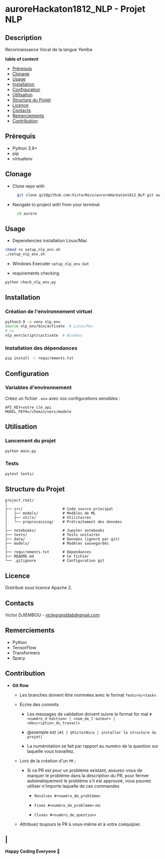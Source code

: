 # auroreHackaton1812_NLP - Projet NLP

## Description
Reconnaissance Vocal de la langue Yemba

**table of content**

- [Prérequis](#Prérequis)
- [Clonage](#Clonage)
- [Usage](#Usage)
- [Installation](#Installation)
- [Configuration](#Configuration)
- [Utilisation](#Utilisation)
- [Structure du Projet](#Structure-du-Projet)
- [Licence](#Licence)
- [Contacts](#Contacts)
- [Remerciements](#Remerciements)
- [Contribution](#Contribution)


## Prérequis
- Python 3.9+
- pip
- virtualenv

## Clonage

- Clone repo with

  ```bash
    git clone git@github.com:VictorNico/auroreHackaton1812_NLP.git aurore
  ```

- Navigate to project with from your terminal

  ```bash
    cd aurore
  ```

## Usage
- Dependencies installation Linux/Mac

```bash
chmod +x setup_nlp_env.sh
./setup_nlp_env.sh
```

- Windows
Executer ``setup_nlp_env.bat``

- requirements checking
```zsh
python check_nlp_env.py
```

## Installation

### Création de l'environnement virtuel
```bash
python3.9 -m venv nlp_env
source nlp_env/bin/activate  # Linux/Mac
# ou 
nlp_env\Scripts\activate  # Windows
```

### Installation des dépendances
```bash
pip install -r requirements.txt
```

## Configuration

### Variables d'environnement
Créez un fichier `.env` avec vos configurations sensibles :
```
API_KEY=votre_clé_api
MODEL_PATH=/chemin/vers/modele
```

## Utilisation

### Lancement du projet
```bash
python main.py
```

### Tests
```bash
pytest tests/
```

## Structure du Projet
```
project_root/
│
├── src/                  # Code source principal
│   ├── models/           # Modèles de ML
│   ├── utils/            # Utilitaires
│   └── preprocessing/    # Prétraitement des données
│
├── notebooks/            # Jupyter notebooks
├── tests/                # Tests unitaires
├── data/                 # Données (ignoré par git)
├── models/               # Modèles sauvegardés
│
├── requirements.txt      # Dépendances
├── README.md             # Ce fichier
└── .gitignore            # Configuration git
```

## Licence
Distribué sous licence Apache 2.

## Contacts
Victor DJIEMBOU - viclegranddab@gmail.com

## Remerciements
- Python
- TensorFlow
- Transformers
- Spacy




## Contribution

- **Git flow**

  - Les branches doivent être nommées avec le format `feature/<task>`.

  - Écrire des commits

    - Les messages de validation doivent suivre le format for mat `#<numéro_d'édition> | <nom_de_l'auteur> | <description_du_travail>`

    - @exemple est `|#1 | @VictorNico | installer la structure du projet|`

    - La numérotation se fait par rapport au numéro de la question sur laquelle vous travaillez.

  - Lors de la création d'un `PR` ;

    - Si ce PR est pour un problème existant, assurez-vous de marquer le problème dans la description du PR, pour fermer automatiquement le problème s'il est approuvé, vous pouvez utiliser n'importe laquelle de ces commandes

      - `Resolves #<numéro_de_problème>`

      - `Fixes #<numéro_de_problème>` ou

      - `Closes #<numéro_de_question>`

  - Attribuez toujours le PR à vous-même et à votre coéquipier.


|
---

**Happy Coding Everyone 🚀**
